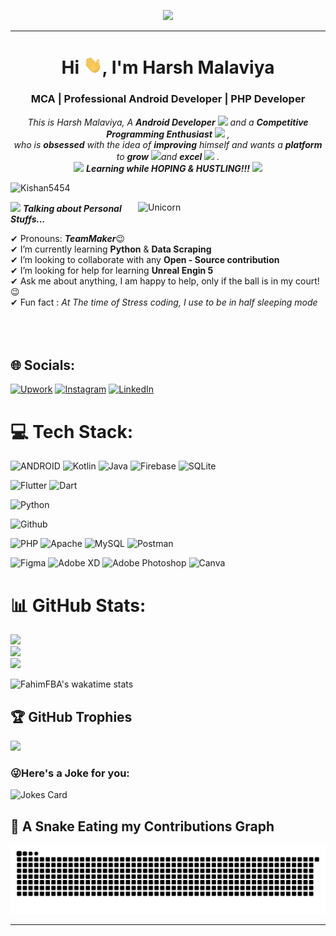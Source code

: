 
<p align="center">
  <img src="https://github.com/thompsonemerson/thompsonemerson/raw/master/cover-thompson.png" height="200"/>
</p>
<hr>
<h1 align="center">Hi <img src="https://raw.githubusercontent.com/ABSphreak/ABSphreak/master/gifs/Hi.gif" width="30px">, I'm Harsh Malaviya</h1>
<h3 align="center">MCA | Professional Android Developer | PHP Developer </h3>

<p align="center">
  <em>
    This is Harsh Malaviya, A <b>Android Developer</b> <img src="https://github.com/TheDudeThatCode/TheDudeThatCode/blob/master/Assets/Developer.gif" width="30px"> and a <b>Competitive Programming Enthusiast</b>&nbsp;<img src="https://github.com/TheDudeThatCode/TheDudeThatCode/blob/master/Assets/Designer.gif" width="36px">&nbsp,<br>who is <b>obsessed</b>
    with the idea of <b>improving</b> himself and wants a <b>platform</b> to 
    <b>grow</b> <img src="https://github.com/TheDudeThatCode/TheDudeThatCode/blob/master/Assets/Rocket.gif" width="18px">and 
    <b>excel</b> <img src="https://github.com/TheDudeThatCode/TheDudeThatCode/blob/master/Assets/Medal.gif" width="20px">&nbsp.
  </em> 
  <br>
  <img src="https://media.giphy.com/media/VgCDAzcKvsR6OM0uWg/giphy.gif" width="50" /> <b><i>Learning while HOPING & HUSTLING!!!</i></b> <img src="https://media.giphy.com/media/7j2hfyeVcDtf2/giphy.gif" width="50" />
</p>

<p align="left"> <img src="https://komarev.com/ghpvc/?username=Kishan5454&label=Profile%20views&color=0e75b6&style=flat" alt="Kishan5454" /> </p>
<img align="right" width=300px alt="Unicorn" src="https://cdn.dribbble.com/users/638428/screenshots/3641004/code2.gif" />

<img src="https://media.giphy.com/media/ObNTw8Uzwy6KQ/giphy.gif" width="30px">&nbsp;***Talking about Personal Stuffs...***

✔ Pronouns: ***TeamMaker***😉 <br>
✔ I’m currently learning **Python** & **Data Scraping**<br>
✔ I’m looking to collaborate with any **Open - Source contribution**<br>
✔ I’m looking for help for learning **Unreal Engin 5**<br>
✔ Ask me about anything, I am happy to help, only if the ball is in my court!😉<br>
✔ Fun fact : *At The time of Stress coding, I use to be in half sleeping mode*<br><br><br><br>
 
## 🌐 Socials:
[![Upwork](https://img.shields.io/badge/upwork-%230caa00.svg?logo=upwork&logoColor=white)](https://www.upwork.com/freelancers/~01bf3e6baa8e9a4413) [![Instagram](https://img.shields.io/badge/Instagram-%23E4405F.svg?logo=Instagram&logoColor=white)](https://instagram.com/hm.malaviya) [![LinkedIn](https://img.shields.io/badge/LinkedIn-%230077B5.svg?logo=linkedin&logoColor=white)](https://linkedin.com/in/harsh-malaviya-2123bb1a3) 

# 💻 Tech Stack:
![ANDROID](https://img.shields.io/badge/android-%2320232a.svg?style=for-the-badge&logo=android&logoColor=%a4c639) ![Kotlin](https://img.shields.io/badge/kotlin-%230095D5.svg?style=for-the-badge&logo=kotlin&logoColor=white) ![Java](https://img.shields.io/badge/java-%23ED8B00.svg?style=for-the-badge&logo=java&logoColor=white) ![Firebase](https://img.shields.io/badge/firebase-%23039BE5.svg?style=for-the-badge&logo=firebase) ![SQLite](https://img.shields.io/badge/sqlite-%2307405e.svg?style=for-the-badge&logo=sqlite&logoColor=white) 

![Flutter](https://img.shields.io/badge/Flutter-%2302569B.svg?style=for-the-badge&logo=Flutter&logoColor=white) ![Dart](https://img.shields.io/badge/dart-%230175C2.svg?style=for-the-badge&logo=dart&logoColor=white) 

![Python](https://img.shields.io/badge/python-3670A0?style=for-the-badge&logo=python&logoColor=ffdd54) 

![Github](https://img.shields.io/badge/github-000000?style=for-the-badge&logo=github&logoColor=ffffff) 

![PHP](https://img.shields.io/badge/php-%23777BB4.svg?style=for-the-badge&logo=php&logoColor=white) ![Apache](https://img.shields.io/badge/apache-%23D42029.svg?style=for-the-badge&logo=apache&logoColor=white) ![MySQL](https://img.shields.io/badge/mysql-%2300f.svg?style=for-the-badge&logo=mysql&logoColor=white) ![Postman](https://img.shields.io/badge/Postman-FF6C37?style=for-the-badge&logo=postman&logoColor=white)

![Figma](https://img.shields.io/badge/figma-%23F24E1E.svg?style=for-the-badge&logo=figma&logoColor=white) ![Adobe XD](https://img.shields.io/badge/Adobe%20XD-470137?style=for-the-badge&logo=Adobe%20XD&logoColor=#FF61F6) ![Adobe Photoshop](https://img.shields.io/badge/adobephotoshop-%2331A8FF.svg?style=for-the-badge&logo=adobephotoshop&logoColor=white) ![Canva](https://img.shields.io/badge/Canva-%2300C4CC.svg?style=for-the-badge&logo=Canva&logoColor=white) 

# 📊 GitHub Stats:
![](https://github-readme-stats.vercel.app/api?username=Kishan5454&theme=dark&hide_border=true&include_all_commits=true&count_private=true)<br/>
![](https://github-readme-streak-stats.herokuapp.com/?user=Kishan5454&theme=dark&hide_border=true)<br/>
![](https://github-readme-stats.vercel.app/api/top-langs/?username=Kishan5454&theme=dark&hide_border=true&include_all_commits=true&count_private=true&layout=compact)



![FahimFBA's wakatime stats](https://github-readme-stats.vercel.app/api/wakatime?username=harsh_android&layout=compact&theme=synthwave&v=2)


## 🏆 GitHub Trophies
![](https://github-profile-trophy.vercel.app/?username=Kishan5454&theme=algolia&no-frame=false&no-bg=true&margin-w=4)

### 😜Here's a Joke for you:
<img src="https://readme-jokes.vercel.app/api" alt="Jokes Card" />

## 🐍 A Snake Eating my Contributions Graph
	
<p align = "center">
	<img src = "https://github.com/7oSkaaa/7oSkaaa/blob/output/github-contribution-grid-snake.svg?" alt = "Snake Game"/>
</p>


---
